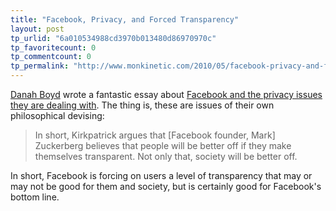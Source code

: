 ```yaml
---
title: "Facebook, Privacy, and Forced Transparency"
layout: post
tp_urlid: "6a010534988cd3970b013480d86970970c"
tp_favoritecount: 0
tp_commentcount: 0
tp_permalink: "http://www.monkinetic.com/2010/05/facebook-privacy-and-forced-transparency.html"
---
```

[Danah Boyd](http://www.zephoria.org/thoughts/) wrote a fantastic essay about [Facebook and the privacy issues they are dealing with](http://www.zephoria.org/thoughts/archives/2010/05/14/facebook-and-radical-transparency-a-rant.html). The thing is, these are issues of their own philosophical devising:

>In short, Kirkpatrick argues that [Facebook founder, Mark] Zuckerberg believes that people will be better off if they make themselves transparent. Not only that, society will be better off.

In short, Facebook is forcing on users a level of transparency that may or may not be good for them and society, but is certainly good for Facebook's bottom line.

